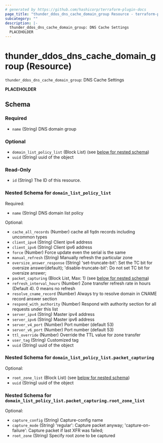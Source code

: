 ```yaml
---
# generated by https://github.com/hashicorp/terraform-plugin-docs
page_title: "thunder_ddos_dns_cache_domain_group Resource - terraform-provider-thunder"
subcategory: ""
description: |-
  thunder_ddos_dns_cache_domain_group: DNS Cache Settings
  PLACEHOLDER
---
```


# thunder_ddos_dns_cache_domain_group (Resource)

`thunder_ddos_dns_cache_domain_group`: DNS Cache Settings

__PLACEHOLDER__



<!-- schema generated by tfplugindocs -->
## Schema

### Required

- `name` (String) DNS domain group

### Optional

- `domain_list_policy_list` (Block List) (see [below for nested schema](#nestedblock--domain_list_policy_list))
- `uuid` (String) uuid of the object

### Read-Only

- `id` (String) The ID of this resource.

<a id="nestedblock--domain_list_policy_list"></a>
### Nested Schema for `domain_list_policy_list`

Required:

- `name` (String) DNS domain list policy

Optional:

- `cache_all_records` (Number) cache all fqdn records including uncommon types
- `client_ipv4` (String) Client ipv4 address
- `client_ipv6` (String) Client ipv6 address
- `force` (Number) Force update even the serial is the same
- `manual_refresh` (String) Manually refresh the particular zone
- `oversize_answer_response` (String) 'set-truncate-bit': Set the TC bit for oversize answer(default); 'disable-truncate-bit': Do not set TC bit for oversize answer;
- `packet_capturing` (Block List, Max: 1) (see [below for nested schema](#nestedblock--domain_list_policy_list--packet_capturing))
- `refresh_interval_hours` (Number) Zone transfer refresh rate in hours (Default 4). 0 means no refresh
- `resolve_cname_record` (Number) Always try to resolve domain in CNAME record answer section
- `respond_with_authority` (Number) Respond with authority section for all requests under this list
- `server_ipv4` (String) Master ipv4 address
- `server_ipv6` (String) Master ipv6 address
- `server_v4_port` (Number) Port number (default 53)
- `server_v6_port` (Number) Port number (default 53)
- `ttl_override` (Number) Override the TTL value for zone transfer
- `user_tag` (String) Customized tag
- `uuid` (String) uuid of the object

<a id="nestedblock--domain_list_policy_list--packet_capturing"></a>
### Nested Schema for `domain_list_policy_list.packet_capturing`

Optional:

- `root_zone_list` (Block List) (see [below for nested schema](#nestedblock--domain_list_policy_list--packet_capturing--root_zone_list))
- `uuid` (String) uuid of the object

<a id="nestedblock--domain_list_policy_list--packet_capturing--root_zone_list"></a>
### Nested Schema for `domain_list_policy_list.packet_capturing.root_zone_list`

Optional:

- `capture_config` (String) Capture-config name
- `capture_mode` (String) 'regular': Capture packet anyway; 'capture-on-failure': Capture packet if last XFR was failed;
- `root_zone` (String) Specify root zone to be captured


